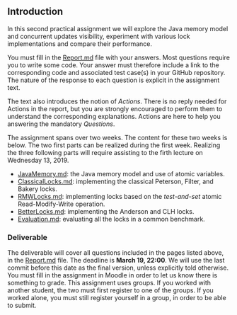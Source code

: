 ## Introduction

In this second practical assignment we will explore the Java memory model and concurrent updates visibility, experiment with various lock implementations and compare their performance.

You must fill in the [Report.md](Report.md) file with your answers.
Most questions require you to write some code.
Your answer must therefore include a link to the corresponding code and associated test case(s) in your GitHub repository.
The nature of the response to each question is explicit in the assignment text.

The text also introduces the notion of *Actions*.
There is no reply needed for Actions in the report, but you are strongly encouraged to perform them to understand the corresponding explanations.
Actions are here to help you answering the mandatory *Questions*.

The assignment spans over two weeks.
The content for these two weeks is below.
The two first parts can be realized during the first week.
Realizing the three following parts will require assisting to the firth lecture on Wednesday 13, 2019.

- [JavaMemory.md](JavaMemory.md): the Java memory model and use of atomic variables.
- [ClassicalLocks.md](ClassicalLocks.md): implementing the classical Peterson, Filter, and Bakery locks.
- [RMWLocks.md](RMWLocks.md): implementing locks based on the *test-and-set* atomic Read-Modify-Write operation.
- [BetterLocks.md](BetterLocks.md): implementing the Anderson and CLH locks. 
- [Evaluation.md](Evaluation.md): evaluating all the locks in a common benchmark.

### Deliverable

The deliverable will cover all questions included in the pages listed above, in the [Report.md](Report.md) file.
The deadline is **March 19, 22:00**.
We will use the last commit before this date as the final version, unless explicitly told otherwise.
You must fill in the assignment in Moodle in order to let us know there is something to grade.
This assignment uses groups.
If you worked with another student, the two must first register to one of the groups.
If you worked alone, you must still register yourself in a group, in order to be able to submit.
